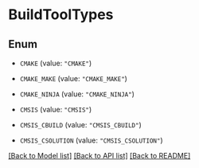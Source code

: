 <!--
Copyright (C) 2020-2022 Arm Limited or its affiliates and Contributors. All rights reserved.
SPDX-License-Identifier: Apache-2.0
-->
# BuildToolTypes

## Enum


* `CMAKE` (value: `"CMAKE"`)

* `CMAKE_MAKE` (value: `"CMAKE_MAKE"`)

* `CMAKE_NINJA` (value: `"CMAKE_NINJA"`)

* `CMSIS` (value: `"CMSIS"`)

* `CMSIS_CBUILD` (value: `"CMSIS_CBUILD"`)

* `CMSIS_CSOLUTION` (value: `"CMSIS_CSOLUTION"`)


[[Back to Model list]](../README.md#documentation-for-models) [[Back to API list]](../README.md#documentation-for-api-endpoints) [[Back to README]](../README.md)


